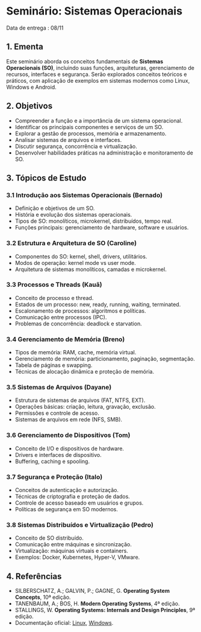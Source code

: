 # Seminário: Sistemas Operacionais

Data de entrega : 08/11

## 1. Ementa
Este seminário aborda os conceitos fundamentais de **Sistemas Operacionais (SO)**, incluindo suas funções, arquiteturas, gerenciamento de recursos, interfaces e segurança. Serão explorados conceitos teóricos e práticos, com aplicação de exemplos em sistemas modernos como Linux, Windows e Android.

## 2. Objetivos
- Compreender a função e a importância de um sistema operacional.
- Identificar os principais componentes e serviços de um SO.
- Explorar a gestão de processos, memória e armazenamento.
- Analisar sistemas de arquivos e interfaces.
- Discutir segurança, concorrência e virtualização.
- Desenvolver habilidades práticas na administração e monitoramento de SO.

## 3. Tópicos de Estudo

### 3.1 Introdução aos Sistemas Operacionais (Bernado)
- Definição e objetivos de um SO.
- História e evolução dos sistemas operacionais.
- Tipos de SO: monolíticos, microkernel, distribuídos, tempo real.
- Funções principais: gerenciamento de hardware, software e usuários.

### 3.2 Estrutura e Arquitetura de SO (Caroline)
- Componentes do SO: kernel, shell, drivers, utilitários.
- Modos de operação: kernel mode vs user mode.
- Arquitetura de sistemas monolíticos, camadas e microkernel.

### 3.3 Processos e Threads (Kauã)
- Conceito de processo e thread.
- Estados de um processo: new, ready, running, waiting, terminated.
- Escalonamento de processos: algoritmos e políticas.
- Comunicação entre processos (IPC).
- Problemas de concorrência: deadlock e starvation.

### 3.4 Gerenciamento de Memória (Breno)
- Tipos de memória: RAM, cache, memória virtual.
- Gerenciamento de memória: particionamento, paginação, segmentação.
- Tabela de páginas e swapping.
- Técnicas de alocação dinâmica e proteção de memória.

### 3.5 Sistemas de Arquivos (Dayane)
- Estrutura de sistemas de arquivos (FAT, NTFS, EXT).
- Operações básicas: criação, leitura, gravação, exclusão.
- Permissões e controle de acesso.
- Sistemas de arquivos em rede (NFS, SMB).

### 3.6 Gerenciamento de Dispositivos (Tom)
- Conceito de I/O e dispositivos de hardware.
- Drivers e interfaces de dispositivo.
- Buffering, caching e spooling.

### 3.7 Segurança e Proteção (Italo)
- Conceitos de autenticação e autorização.
- Técnicas de criptografia e proteção de dados.
- Controle de acesso baseado em usuários e grupos.
- Políticas de segurança em SO modernos.

### 3.8 Sistemas Distribuídos e Virtualização (Pedro)
- Conceito de SO distribuído.
- Comunicação entre máquinas e sincronização.
- Virtualização: máquinas virtuais e containers.
- Exemplos: Docker, Kubernetes, Hyper-V, VMware.


## 4. Referências
- SILBERSCHATZ, A.; GALVIN, P.; GAGNE, G. **Operating System Concepts**, 10ª edição.
- TANENBAUM, A.; BOS, H. **Modern Operating Systems**, 4ª edição.
- STALLINGS, W. **Operating Systems: Internals and Design Principles**, 9ª edição.
- Documentação oficial: [Linux](https://www.kernel.org/doc/), [Windows](https://docs.microsoft.com/en-us/windows/).